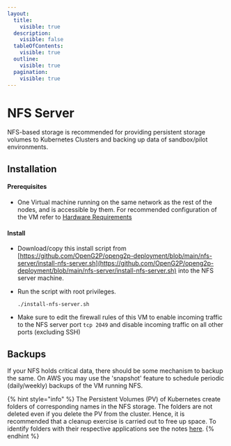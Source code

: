 ```yaml
---
layout:
  title:
    visible: true
  description:
    visible: false
  tableOfContents:
    visible: true
  outline:
    visible: true
  pagination:
    visible: true
---
```


# NFS Server

NFS-based storage is recommended for providing persistent storage volumes to Kubernetes Clusters and backing up data of sandbox/pilot environments.

## Installation

#### Prerequisites

* One Virtual machine running on the same network as the rest of the nodes, and is accessible by them. For recommended configuration of the VM refer to [Hardware Requirements](../hardware-requirements.md)

#### Install

* Download/copy this install script from [https://github.com/OpenG2P/openg2p-deployment/blob/main/nfs-server/install-nfs-server.sh](https://github.com/OpenG2P/openg2p-deployment/blob/main/nfs-server/install-nfs-server.sh) into the NFS server machine.
*   Run the script with root privileges.&#x20;

    ```
    ./install-nfs-server.sh
    ```
* Make sure to edit the firewall rules of this VM to enable incoming traffic to the NFS server port `tcp 2049` and disable incoming traffic on all other ports (excluding SSH)

## Backups

If your NFS holds critical data, there should be some mechanism to backup the same.  On AWS you may use the 'snapshot' feature to schedule periodic (daily/weekly) backups of the VM running NFS. &#x20;

{% hint style="info" %}
The Persistent Volumes (PV) of Kubernetes create folders of corresponding names in the NFS storage. The folders are not deleted even if you delete the PV from the cluster. Hence, it is recommended that a cleanup exercise is carried out to free up space. To identify folders with their respective applications see the notes [here](openg2p-cluster/cluster-setup/#backups).
{% endhint %}
